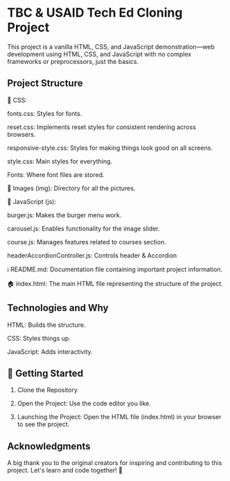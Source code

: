 # TBC & USAID Tech Ed Cloning Project

This project is a vanilla HTML, CSS, and JavaScript demonstration—web development using HTML, CSS, and JavaScript with no complex frameworks or preprocessors, just the basics.


## Project Structure
🎨 CSS:

fonts.css: Styles for fonts.

reset.css:  Implements reset styles for consistent rendering across browsers.

responsive-style.css: Styles for making things look good on all screens.

style.css: Main styles for everything.

Fonts: Where font files are stored.

 📁 Images (img): Directory for all the pictures.


🚀 JavaScript (js):

burger.js: Makes the burger menu work.

carousel.js: Enables functionality for the image slider.

course.js: Manages features related to courses section.

headerAccordionController.js: Controls header & Accordion

ℹ️ README.md: Documentation file containing important project information.

🏠 index.html: The main HTML file representing the structure of the project.


## Technologies and Why
HTML: Builds the structure.

CSS: Styles things up.

JavaScript: Adds interactivity.

## 🚀 Getting Started
1) Clone the Repository

2) Open the Project:
Use the code editor you like.

3) Launching the Project:
Open the HTML file (index.html) in your browser to see the project.


## Acknowledgments
A big thank you to the original creators for inspiring and contributing to this project. Let's learn and code together! 🚀